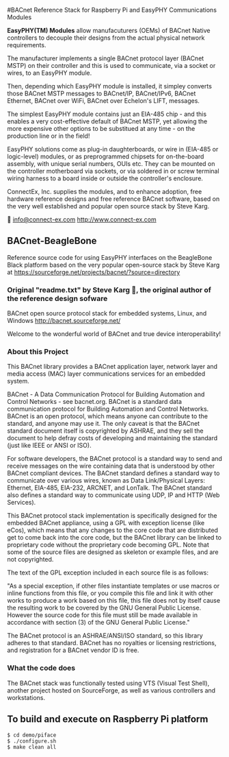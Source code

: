#BACnet Reference Stack for Raspberry Pi and EasyPHY Communications Modules

**EasyPHY(TM) Modules** allow manufacuturers (OEMs) of BACnet Native controllers to decouple their designs 
from the actual physical network requirements.

The manufacturer implements a single BACnet protocol layer (BACnet MSTP) on their controller and this 
is used to communicate, via a socket or wires, to an EasyPHY module.

Then, depending which EasyPHY module is installed, it simpley converts those BACnet MSTP messages to 
BACnet/IP, BACnet/IPv6, BACnet Ethernet, BACnet over WiFi, BACnet over Echelon's LIFT, messages.

The simplest EasyPHY module contains just an EIA-485 chip - and this enables a very cost-effective default
of BACnet MSTP, yet allowing the more expensive other options to be substitued at any time - on the 
production line or in the field!

EasyPHY solutions come as plug-in daughterboards, or wire in (EIA-485 or logic-level) modules, or as 
preprogrammed chipsets for on-the-board assembly, with unique serial numbers, OUIs etc. They can be 
mounted on the controller motherboard via sockets, or via soldered in or screw terminal wiring harness 
to a board inside or outside the controller's enclosure.

ConnectEx, Inc. supplies the modules, and to enhance adoption, free hardware reference designs and free
reference BACnet software, based on the very well established and popular open source stack by Steve 
Karg.

:email: info@connect-ex.com
http://www.connect-ex.com

## BACnet-BeagleBone

Reference source code for using EasyPHY interfaces on the BeagleBone Black platform based on the very
 popular open-source stack by Steve Karg at https://sourceforge.net/projects/bacnet/?source=directory 


### Original "readme.txt" by Steve Karg :clap:, the original author of the reference design sofware

BACnet open source protocol stack for embedded systems, Linux, and Windows http://bacnet.sourceforge.net/

Welcome to the wonderful world of BACnet and true device interoperability!

### About this Project


This BACnet library provides a BACnet application layer, network layer and media access (MAC) layer 
communications services for an embedded system.

BACnet - A Data Communication Protocol for Building Automation and Control Networks - see bacnet.org.
BACnet is a standard data communication protocol for Building Automation and Control Networks. BACnet 
is an open protocol, which means anyone can contribute to the standard, and anyone may use it. The only 
caveat is that the BACnet standard document itself is copyrighted by ASHRAE, and they sell the document 
to help defray costs of developing and maintaining the standard (just like IEEE or ANSI or ISO).

For software developers, the BACnet protocol is a standard way to send and receive messages on the wire 
containing data that is understood by other BACnet compliant devices. The BACnet standard defines a 
standard way to communicate over various wires, known as Data Link/Physical Layers: Ethernet, EIA-485, 
EIA-232, ARCNET, and LonTalk. The BACnet standard also defines a standard way to communicate using UDP, 
IP and HTTP (Web Services).

This BACnet protocol stack implementation is specifically designed for the embedded BACnet appliance, 
using a GPL with exception license (like eCos), which means that any changes to the core code that are
 distributed get to come back into the core code, but the BACnet library can be linked to proprietary 
 code without the proprietary code becoming GPL. Note that some of the source
files are designed as skeleton or example files, and are not copyrighted.

The text of the GPL exception included in each source file is as follows: 

"As a special exception, if other files instantiate templates or use macros or inline functions from 
this file, or you compile this file and link it with other works to produce a work based on this file,
this file does not by itself cause the resulting work to be covered by the GNU General Public License.
However the source code for this file must still be made available in accordance with section (3) of 
the GNU General Public License."

The BACnet protocol is an ASHRAE/ANSI/ISO standard, so this library adheres to that standard. BACnet 
has no royalties or licensing restrictions, and registration for a BACnet vendor ID is free.

### What the code does

The BACnet stack was functionally tested using VTS (Visual Test Shell), another project hosted on SourceForge,
as well as various controllers and workstations.


## To build and execute on Raspberry Pi platform

```
$ cd demo/piface
$ ./configure.sh
$ make clean all
```

